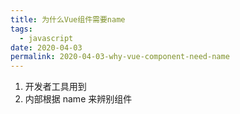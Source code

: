 ```yaml
---
title: 为什么Vue组件需要name
tags:
  - javascript
date: 2020-04-03
permalink: 2020-04-03-why-vue-component-need-name
---
```


1. 开发者工具用到
2. 内部根据 name 来辨别组件
